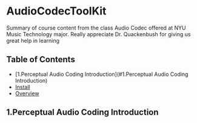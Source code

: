 # AudioCodecToolKit

Summary of course content from the class Audio Codec offered at NYU Music Technology major. Really appreciate Dr. Quackenbush for giving us great help in learning
## Table of Contents

- [1.Perceptual Audio Coding Introduction](#1.Perceptual Audio Coding Introduction)
- [Install](#install)
- [Overview](#overview)

## 1.Perceptual Audio Coding Introduction
